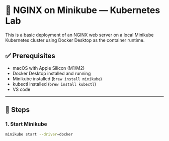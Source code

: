 # 🐳 NGINX on Minikube — Kubernetes Lab

This is a basic deployment of an NGINX web server on a local Minikube Kubernetes cluster using Docker Desktop as the container runtime.

## ✅ Prerequisites

- macOS with Apple Silicon (M1/M2)
- Docker Desktop installed and running
- Minikube installed (`brew install minikube`)
- kubectl installed (`brew install kubectl`)
- VS code

---

## 🚀 Steps

### 1. Start Minikube

```bash
minikube start --driver=docker
